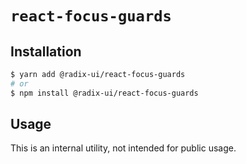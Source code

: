# `react-focus-guards`

## Installation

```sh
$ yarn add @radix-ui/react-focus-guards
# or
$ npm install @radix-ui/react-focus-guards
```

## Usage

This is an internal utility, not intended for public usage.
